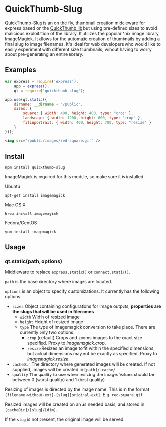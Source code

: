 # QuickThumb-Slug

QuickThumb-Slug is an on the fly, thumbnail creation middleware for express based on the [QuickThumb lib](https://github.com/zivester/node-quickthumb) but using pre-defined sizes to avoid malicious exploitation of the library.
It utilizes the popular *nix image library, ImageMagick. It allows for the automatic creation of thumbnails by adding a final slug to image filenames.
It's ideal for web developers who would like to easily experiment with different size thumbnails, wihout having to worry about pre-generating an entire library.

## Examples

```js
var express = require('express'),
    app = express(),
    qt = require('quickthumb-slug');

app.use(qt.static({
    dirname: __dirname + "/public",
    sizes: {
        square: { width: 400, height: 400, type: "crop" },
        landscape: { width: 1200, height: 600, type: "crop" },
        fitinportrait: { width: 400, height: 700, type: "resize" }
    }
}));

```

```html
<img src="/public/images/red-square.gif" />
```

## Install

    npm install quickthumb-slug

ImageMagick is required for this module, so make sure it is installed.

Ubuntu

    apt-get install imagemagick

Mac OS X

    brew install imagemagick

Fedora/CentOS

    yum install imagemagick


## Usage

### qt.static(path, options)

Middleware to replace `express.static()` or `connect.static()`.

`path` is the base directory where images are located.

`options` is an object to specify customizations. It currently has the following options:

* `sizes` Object containing configurations for image outputs, **properties are the slugs that will be used in filenames**
    * `width` Width of resized image
    * `height` Height of resized image
    * `type` The type of imagemagick conversion to take place.  There are currently only two options:
      * `crop` (default) Crops and zooms images to the exact size specified. Proxy to *imagemagick.crop*.
      * `resize` Resizes an image to fit within the specified dimensions, but actual dimensions may not be exactly as specified. Proxy to *imagemagick.resize*.
* `cacheDir` The directory where generated images will be created.  If not supplied, images will be created in `[path]/.cache/`
* `quality` The quality to use when resizing the image.  Values should be between 0 (worst quality) and 1 (best quality)

Resizing of images is directed by the image name.  This is in the format `[filename-without-ext]-[slug][original-ext]`. E.g. `red-square.gif`

Resized images will be created on an as needed basis, and stored in `[cacheDir]/[slug]/[dim]`.

If the `slug` is not present, the original image will be served.
